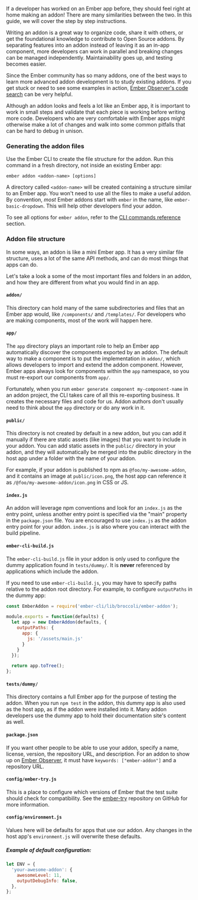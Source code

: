 If a developer has worked on an Ember app before, they should feel right at home making an addon! There are many similarities between the two. In this guide, we will cover the step by step instructions.

Writing an addon is a great way to organize code, share it with others, or get the foundational knowledge to contribute to Open Source addons. By separating features into an addon instead of leaving it as an in-app component, more developers can work in parallel and breaking changes can be managed independently. Maintainability goes up, and testing becomes easier.

Since the Ember community has so many addons, one of the best ways to learn more advanced addon development is to study existing addons. If you get stuck or need to see some examples in action, [Ember Observer's code search](https://www.emberobserver.com/code-search) can be very helpful.

Although an addon looks and feels a lot like an Ember app, it is important to work in small steps and validate that each piece is working before writing more code. Developers who are very comfortable with Ember apps might otherwise make a lot of changes and walk into some common pitfalls that can be hard to debug in unison.

### Generating the addon files

Use the Ember CLI to create the file structure for the addon. Run this command in a fresh directory, not inside an existing Ember app:

```shell
ember addon <addon-name> [options]
```

A directory called `<addon-name>` will be created containing a structure similar to an Ember app. You won't need to use all the files to make a useful addon. By convention, _most_ Ember addons start with `ember` in the name, like `ember-basic-dropdown`. This will help other developers find your addon.

To see all options for `ember addon`, refer to the [CLI commands reference](../advanced-use/cli-commands-reference/) section.

### Addon file structure

In some ways, an addon is like a mini Ember app. It has a very similar file structure, uses a lot of the same API methods, and can do most things that apps can do.

Let's take a look a some of the most important files and folders in an addon, and how they are different from what you would find in an app.

#### `addon/`

This directory can hold many of the same subdirectories and files that an Ember app would, like `/components/` and `/templates/`. For developers who are making components, most of the work will happen here.

#### `app/`

The `app` directory plays an important role to help an Ember app automatically discover the components exported by an addon.
The default way to make a component is to put the implementation in `addon/`, which allows developers to import and extend the addon component. However, Ember apps always look for components within the `app` namespace, so you must re-export our components from `app/`.

Fortunately, when you run `ember generate component my-component-name` in an addon project, the CLI takes care of all this re-exporting business. It creates the necessary files and code for us. Addon authors don't usually need to think about the `app` directory or do any work in it.

#### `public/`

This directory is not created by default in a new addon, but you can add it manually if there are static assets (like images) that you want to include in your addon.
You can add static assets in the `public/` directory in your addon, and they will automatically be
merged into the public directory in the host app under a folder with the name of your addon.

For example, if your addon is published to npm as `@foo/my-awesome-addon`, and it contains an
image at `public/icon.png`, the host app can reference it as
`/@foo/my-awesome-addon/icon.png` in CSS or JS.

#### `index.js`

An addon will leverage npm conventions and look for an `index.js` as the entry point, unless another entry point is specified via the "main" property in the `package.json` file. You are encouraged to use `index.js` as the addon entry point for your addon. `index.js` is also where you can interact with the build pipeline.

#### `ember-cli-build.js`

The `ember-cli-build.js` file in your addon is only used to configure the dummy application found in `tests/dummy/`. It is **never** referenced by applications which include the addon.

If you need to use `ember-cli-build.js`, you may have to specify paths relative to the addon root directory. For example, to configure `outputPaths` in the dummy app:

```javascript {data-filename=ember-cli-build.js}
const EmberAddon = require('ember-cli/lib/broccoli/ember-addon');

module.exports = function(defaults) {
  let app = new EmberAddon(defaults, {
    outputPaths: {
      app: {
        js: '/assets/main.js'
      }
    }
  });

  return app.toTree();
};
```

#### `tests/dummy/`

This directory contains a full Ember app for the purpose of testing the addon. When you run `npm test` in the addon, this dummy app is also used as the host app, as if the addon were installed into it. Many addon developers use the dummy app to hold their documentation site's content as well.

#### `package.json`

If you want other people to be able to use your addon, specify a name, license, version, the repository URL, and description. For an addon to show up on [Ember Observer](https://emberobserver.com), it must have `keywords: ["ember-addon"]` and a repository URL.

#### `config/ember-try.js`

This is a place to configure which versions of Ember that the test suite should check for compatibility. See the [ember-try](https://github.com/ember-cli/ember-try) repository on GitHub for more information.

#### `config/environment.js`

Values here will be defaults for apps that use our addon. Any changes in the host app's `environment.js` will overwrite these defaults.

##### Example of default configuration:
```javascript {data-filename=config/environment.js}
let ENV = {
  'your-awesome-addon': {
    awesomeLevel: 11,
    outputDebugInfo: false,
  },
};
```
